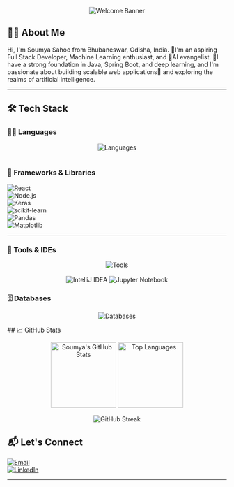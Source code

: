 <p align="center">
  <img src="https://readme-typing-svg.demolab.com?font=Fira+Code&duration=3500&pause=1000&center=true&vCenter=true&multiline=true&width=1000&height=100&lines=Welcome+to+Soumya+Sahoo's+GitHub+Profile!;Full+Stack+Developer+%7C+ML+Enthusiast+%7C+AI+Explorer" alt="Welcome Banner" />
</p>


## 🧑‍💻 About Me
Hi, I'm Soumya Sahoo from Bhubaneswar, Odisha, India. 🌱I'm an aspiring Full Stack Developer, Machine Learning enthusiast, and 🤖AI evangelist. 
🧠I have a strong foundation in Java, Spring Boot, and deep learning, and I'm passionate about building scalable web applications📱 and exploring the realms of artificial intelligence.

---

## 🛠️ Tech Stack

### 👨‍💻 Languages  
<p align="center">
  <!-- Languages -->
  <img src="https://skillicons.dev/icons?i=python,java,js,html,css,php,kotlin" alt="Languages" /><br><br>
</p>

### 🚀 Frameworks & Libraries  
![React](https://img.shields.io/badge/React.js-20232A?style=for-the-badge&logo=react&logoColor=61DAFB)  
![Node.js](https://img.shields.io/badge/Node.js-339933?style=for-the-badge&logo=nodedotjs&logoColor=white)  
![Keras](https://img.shields.io/badge/Keras-D00000?style=for-the-badge&logo=keras&logoColor=white)  
![scikit-learn](https://img.shields.io/badge/Scikit--Learn-F7931E?style=for-the-badge&logo=scikit-learn&logoColor=white)  
![Pandas](https://img.shields.io/badge/Pandas-150458?style=for-the-badge&logo=pandas&logoColor=white)  
![Matplotlib](https://img.shields.io/badge/Matplotlib-11557C?style=for-the-badge&logo=matplotlib&logoColor=white)

---

### 🧰 Tools & IDEs  
 <p align="center">
  <img src="https://skillicons.dev/icons?i=vscode,git,github,androidstudio,postman" alt="Tools" /><br><br>
  
  <!-- Custom Badges for Missing Tools -->
  <img src="https://img.shields.io/badge/IntelliJ_IDEA-000000?style=for-the-badge&logo=intellijidea&logoColor=white" alt="IntelliJ IDEA" />
  <img src="https://img.shields.io/badge/Jupyter-F37626?style=for-the-badge&logo=jupyter&logoColor=white" alt="Jupyter Notebook" />
</p>


### 🗄️ Databases  
<!-- Databases -->
<p align="center">
  <img src="https://skillicons.dev/icons?i=mysql,mongodb" alt="Databases" />
</p>
## 📈 GitHub Stats

<p align="center">
  <img src="https://github-readme-stats.vercel.app/api?username=SoumyaSahoo14&show_icons=true&theme=default" alt="Soumya's GitHub Stats" height="150" />
  <img src="https://github-readme-stats.vercel.app/api/top-langs/?username=soumyasahoo&layout=compact&theme=default" alt="Top Languages" height="150" />
</p>

<!-- GitHub Streak Stats -->
<p align="center">
  <img src="https://github-readme-streak-stats.herokuapp.com?user=SoumyaSahoo14&theme=default" alt="GitHub Streak" />
</p>



## 📬 Let's Connect

[![Email](https://img.shields.io/badge/Email-D14836?style=for-the-badge&logo=gmail&logoColor=white)](mailto:soumyajeet4321@gmail.com)  
[![LinkedIn](https://img.shields.io/badge/LinkedIn-blue?style=for-the-badge&logo=linkedin&logoColor=white)](https://linkedin.com/in/soumya-sahoo-b58459276)

---


  
<!---
SoumyaSahoo14/SoumyaSahoo14 is a ✨ special ✨ repository because its `README.md` (this file) appears on your GitHub profile.
You can click the Preview link to take a look at your changes.
--->
